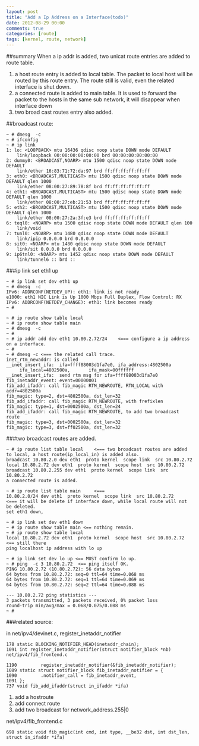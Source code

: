 ```yaml
---
layout: post
title: "Add a Ip Address on a Interface(todo)"
date: 2012-08-29 00:00
comments: true
categories: [route]
tags: [kernel, route, network]
---
```


##summary
When a ip addr is added, two unicat route entries are added to route table.

1. a host route entry is added to local table.
  The packet to local host will be routed by this route entry. The route still is valid, even the related interface is shut down.
2. a connected route is added to main table.
  It is used to forward the packet to the hosts in the same sub network, it will disappear when interface down
3. two broad cast routes entry also added.

##broadcast route:

```
~ # dmesg  -c
~ # ifconfig 
~ # ip link
1: lo: <LOOPBACK> mtu 16436 qdisc noop state DOWN mode DEFAULT 
    link/loopback 00:00:00:00:00:00 brd 00:00:00:00:00:00
2: dummy0: <BROADCAST,NOARP> mtu 1500 qdisc noop state DOWN mode DEFAULT 
    link/ether 16:83:71:72:da:97 brd ff:ff:ff:ff:ff:ff
3: eth0: <BROADCAST,MULTICAST> mtu 1500 qdisc noop state DOWN mode DEFAULT qlen 1000
    link/ether 08:00:27:89:78:8f brd ff:ff:ff:ff:ff:ff
4: eth1: <BROADCAST,MULTICAST> mtu 1500 qdisc noop state DOWN mode DEFAULT qlen 1000
    link/ether 08:00:27:eb:21:53 brd ff:ff:ff:ff:ff:ff
5: eth2: <BROADCAST,MULTICAST> mtu 1500 qdisc noop state DOWN mode DEFAULT qlen 1000
    link/ether 08:00:27:2a:3f:e3 brd ff:ff:ff:ff:ff:ff
6: teql0: <NOARP> mtu 1500 qdisc noop state DOWN mode DEFAULT qlen 100
    link/void 
7: tunl0: <NOARP> mtu 1480 qdisc noop state DOWN mode DEFAULT 
    link/ipip 0.0.0.0 brd 0.0.0.0
8: sit0: <NOARP> mtu 1480 qdisc noop state DOWN mode DEFAULT 
    link/sit 0.0.0.0 brd 0.0.0.0
9: ip6tnl0: <NOARP> mtu 1452 qdisc noop state DOWN mode DEFAULT 
    link/tunnel6 :: brd ::
```
###ip link set eth1 up
```
~ # ip link set dev eth1 up
~ # dmesg  -c
IPv6: ADDRCONF(NETDEV_UP): eth1: link is not ready
e1000: eth1 NIC Link is Up 1000 Mbps Full Duplex, Flow Control: RX
IPv6: ADDRCONF(NETDEV_CHANGE): eth1: link becomes ready
~ # 
```
```
~ # ip route show table local
~ # ip route show table main
~ # dmesg  -c
~ # 
~ # ip addr add dev eth1 10.80.2.72/24    <=== configure a ip address on a interface.
~ # 
~ # dmesg -c <=== the related call trace.
inet_rtm_newaddr: is called
__inet_insert_ifa:  ifa=ffff88003d1fa7e0, ifa_address:4802500a
     ifa_local=4802500a,       ifa_mask=00ffffff
__inet_insert_ifa:  send rtm msg for ifa=ffff88003d1fa7e0
fib_inetaddr_event: event=00000001
fib_add_ifaddr: call fib_magic RTM_NEWROUTE, RTN_LOCAL with addr=4802500a
fib_magic: type=2, dst=4802500a, dst_len=32
fib_add_ifaddr: call fib_magic RTM_NEWROUTE, with frefixlen
fib_magic: type=1, dst=0002500a, dst_len=24
fib_add_ifaddr: call fib_magic RTM_NEWROUTE, to add two broadcast route
fib_magic: type=3, dst=0002500a, dst_len=32
fib_magic: type=3, dst=ff02500a, dst_len=32
```
###two broadcast routes are added.
```
~ # ip route list table local    <=== two broadcast routes are added to local, a host route(ip_local_in) is added also.
broadcast 10.80.2.0 dev eth1  proto kernel  scope link  src 10.80.2.72 
local 10.80.2.72 dev eth1  proto kernel  scope host  src 10.80.2.72 
broadcast 10.80.2.255 dev eth1  proto kernel  scope link  src 10.80.2.72 
a connected route is added.
```
```
~ # ip route list table main     <=== 
10.80.2.0/24 dev eth1  proto kernel  scope link  src 10.80.2.72    <=== it will be delete if interface down, while local route will not  be deleted.
set eth1 down,
```
```
~ # ip link set dev eth1 down
~ # ip route show table main <== nothing remain.
~ # ip route show table local
local 10.80.2.72 dev eth1  proto kernel  scope host  src 10.80.2.72  <== still there
ping localhost ip address with lo up
```
```
~ # ip link set dev lo up <== MUST confirm lo up.
~ # ping  -c 3 10.80.2.72  <== ping itself OK.
PING 10.80.2.72 (10.80.2.72): 56 data bytes
64 bytes from 10.80.2.72: seq=0 ttl=64 time=0.068 ms
64 bytes from 10.80.2.72: seq=1 ttl=64 time=0.069 ms
64 bytes from 10.80.2.72: seq=2 ttl=64 time=0.088 ms

--- 10.80.2.72 ping statistics ---
3 packets transmitted, 3 packets received, 0% packet loss
round-trip min/avg/max = 0.068/0.075/0.088 ms
~ # 
```

###related source:

in net/ipv4/devinet.c, register_inetaddr_notifier
```
178 static BLOCKING_NOTIFIER_HEAD(inetaddr_chain);
1091 int register_inetaddr_notifier(struct notifier_block *nb)
net/ipv4/fib_frontend.c
```
```
1190         register_inetaddr_notifier(&fib_inetaddr_notifier);
1089 static struct notifier_block fib_inetaddr_notifier = {
1090         .notifier_call = fib_inetaddr_event,
1091 };
737 void fib_add_ifaddr(struct in_ifaddr *ifa)
```

1. add a hostroute
2. add connect route
3. add two broadcast for network_address.255|0

net/ipv4/fib_frontend.c
```
698 static void fib_magic(int cmd, int type, __be32 dst, int dst_len, struct in_ifaddr *ifa)
```
